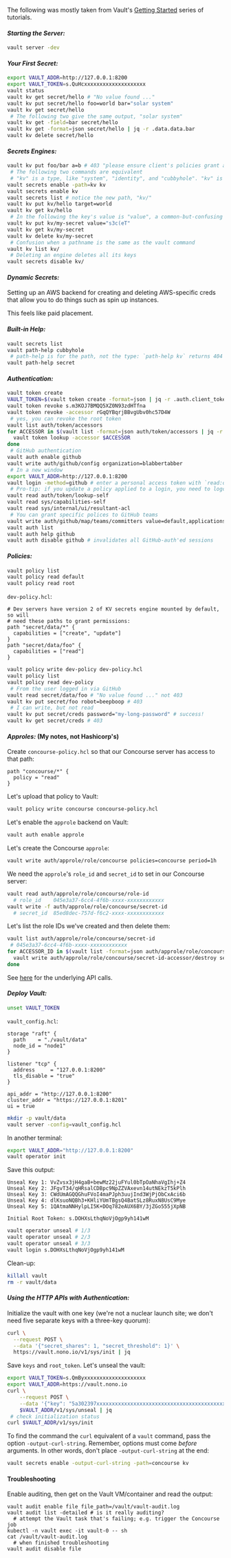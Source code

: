 The following was mostly taken from Vault's [Getting
Started](https://learn.hashicorp.com/collections/vault/getting-started) series
of tutorials.

#### _Starting the Server:_

```bash
vault server -dev
```

#### _Your First Secret:_

```bash
export VAULT_ADDR=http://127.0.0.1:8200
export VAULT_TOKEN=s.QuHcxxxxxxxxxxxxxxxxxxxx
vault status
vault kv get secret/hello # "No value found ..."
vault kv put secret/hello foo=world bar="solar system"
vault kv get secret/hello
 # The following two give the same output, "solar system"
vault kv get -field=bar secret/hello
vault kv get -format=json secret/hello | jq -r .data.data.bar
vault kv delete secret/hello
```

#### _Secrets Engines:_

```bash
vault kv put foo/bar a=b # 403 "please ensure client's policies grant access to path "foo/bar/""
 # The following two commands are equivalent
 # "kv" is a type, like "system", "identity", and "cubbyhole". "kv" is also a path
vault secrets enable -path=kv kv
vault secrets enable kv
vault secrets list # notice the new path, "kv/"
vault kv put kv/hello target=world
vault kv get kv/hello
 # In the following the key's value is "value", a common-but-confusing idiom
vault kv put kv/my-secret value="s3c(eT"
vault kv get kv/my-secret
vault kv delete kv/my-secret
 # Confusion when a pathname is the same as the vault command
vault kv list kv/
 # Deleting an engine deletes all its keys
vault secrets disable kv/
```

#### _Dynamic Secrets:_

Setting up an AWS backend for creating and deleting AWS-specific creds that
allow you to do things such as spin up instances.

This feels like paid placement.

#### _Built-in Help:_

```bash
vault secrets list
vault path-help cubbyhole
 # path-help is for the path, not the type: `path-help kv` returns 404
vault path-help secret
```

#### _Authentication:_

```sh
vault token create
VAULT_TOKEN=$(vault token create -format=json | jq -r .auth.client_token)
vault token revoke s.m3KOJ7BMQQ5XZ0N93zdHTfna
vault token revoke -accessor rGqQYBqrjBBvgUbv0hc57D4W
 # yes, you can revoke the root token
vault list auth/token/accessors
for ACCESSOR in $(vault list -format=json auth/token/accessors | jq -r '.[]'); do
  vault token lookup -accessor $ACCESSOR
done
 # GitHub authentication
vault auth enable github
vault write auth/github/config organization=blabbertabber
 # In a new window
export VAULT_ADDR=http://127.0.0.1:8200
vault login -method=github # enter a personal access token with `read:org` priv
 # Pro-tip: if you update a policy applied to a login, you need to logout & re-login
vault read auth/token/lookup-self
vault read sys/capabilities-self
vault read sys/internal/ui/resultant-acl
 # You can grant specific polices to GitHub teams
vault write auth/github/map/teams/committers value=default,applications,dev-policy
vault auth list
vault auth help github
vault auth disable github # invalidates all GitHub-auth'ed sessions
```

#### _Policies:_

```bash
vault policy list
vault policy read default
vault policy read root
```

`dev-policy.hcl`:

```hcl
# Dev servers have version 2 of KV secrets engine mounted by default, so will
# need these paths to grant permissions:
path "secret/data/*" {
  capabilities = ["create", "update"]
}
path "secret/data/foo" {
  capabilities = ["read"]
}
```

```bash
vault policy write dev-policy dev-policy.hcl
vault policy list
vault policy read dev-policy
 # From the user logged in via GitHub
vault read secret/data/foo # "No value found ..." not 403
vault kv put secret/foo robot=beepboop # 403
 # I can write, but not read
vault kv put secret/creds password="my-long-password" # success!
vault kv get secret/creds # 403
```

#### _Approles:_ (My notes, not Hashicorp's)

Create `concourse-policy.hcl` so that our Concourse server has access to that
path:

```hcl
path "concourse/*" {
  policy = "read"
}
```

Let's upload that policy to Vault:

```bash
vault policy write concourse concourse-policy.hcl
```

Let's enable the `approle` backend on Vault:

```bash
vault auth enable approle
```

Let's create the Concourse `approle`:

```bash
vault write auth/approle/role/concourse policies=concourse period=1h
```

We need the `approle`'s `role_id` and `secret_id` to set in our Concourse
server:

```bash
vault read auth/approle/role/concourse/role-id
  # role_id    045e3a37-6cc4-4f6b-xxxx-xxxxxxxxxxxx
vault write -f auth/approle/role/concourse/secret-id
  # secret_id  85ed8dec-757d-f6c2-xxxx-xxxxxxxxxxxx
```

Let's list the role IDs we've created and then delete them:

```bash
vault list auth/approle/role/concourse/secret-id
 # 045e3a37-6cc4-4f6b-xxxx-xxxxxxxxxxxx
for ACCESSOR_ID in $(vault list -format=json auth/approle/role/concourse/secret-id | jq -r ".[]"); do
  vault write auth/approle/role/concourse/secret-id-accessor/destroy secret_id_accessor=$ACCESSOR_ID
done
```

See
[here](https://www.vaultproject.io/api-docs/auth/approle#destroy-approle-secret-id)
for the underlying API calls.

#### _Deploy Vault:_

```bash
unset VAULT_TOKEN
```

`vault_config.hcl`:

```hcl
storage "raft" {
  path    = "./vault/data"
  node_id = "node1"
}

listener "tcp" {
  address     = "127.0.0.1:8200"
  tls_disable = "true"
}

api_addr = "http://127.0.0.1:8200"
cluster_addr = "https://127.0.0.1:8201"
ui = true
```

```bash
mkdir -p vault/data
vault server -config=vault_config.hcl
```

In another terminal:

```bash
export VAULT_ADDR="http://127.0.0.1:8200"
vault operator init
```

Save this output:

```
Unseal Key 1: VvZvsx3jH4gaB+bewMz22juFYul0bTpOaNhaVgIhj+Z4
Unseal Key 2: JFgvT34/qHRsalCDBpc9NpZZVAxevn14utNEkzT5kPlh
Unseal Key 3: CWdUmAGQQGhuFVoI4maPJph3uujInd3WjPjObCxAci6b
Unseal Key 4: dlKsuoNQBh3+KHliYUmTBgsQ4BatSLz8RuxN8UsC9Mye
Unseal Key 5: 1QAtmaNNHylpLI5K+DOq782eAUX6BY/3jZGo555jXpNB

Initial Root Token: s.DOHXsLthqNoVjOgp9yh141wM
```

```bash
vault operator unseal # 1/3
vault operator unseal # 2/3
vault operator unseal # 3/3
vault login s.DOHXsLthqNoVjOgp9yh141wM
```

Clean-up:

```bash
killall vault
rm -r vault/data
```

#### _Using the HTTP APIs with Authentication:_

Initialize the vault with one key (we're not a nuclear launch site; we don't
need five separate keys with a three-key quorum):

```bash
curl \
  --request POST \
  --data '{"secret_shares": 1, "secret_threshold": 1}' \
  https://vault.nono.io/v1/sys/init | jq
```

Save `keys` and `root_token`. Let's unseal the vault:

```bash
export VAULT_TOKEN=s.QmByxxxxxxxxxxxxxxxxxxxx
export VAULT_ADDR=https://vault.nono.io
curl \
    --request POST \
    --data '{"key": "5a302397xxxxxxxxxxxxxxxxxxxxxxxxxxxxxxxxxxxxxxxxxxxxxxxxxxxxxxxx"}' \
    $VAULT_ADDR/v1/sys/unseal | jq
 # check initialization status
curl $VAULT_ADDR/v1/sys/init
```

To find the command the `curl` equivalent of a `vault` command, pass the option
`-output-curl-string`. Remember, options must come _before_ arguments. In other
words, don't place `-output-curl-string` at the end:

```bash
vault secrets enable -output-curl-string -path=concourse kv
```

#### Troubleshooting

Enable auditing, then get on the Vault VM/container and read the output:

```
vault audit enable file file_path=/vault/vault-audit.log
vault audit list -detailed # is it really auditing?
  # attempt the Vault task that's failing; e.g. trigger the Concourse job
kubectl -n vault exec -it vault-0 -- sh
cat /vault/vault-audit.log
  # when finished troubleshooting
vault audit disable file
```
